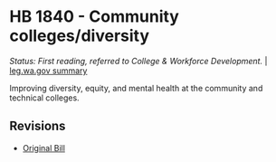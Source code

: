 # HB 1840 - Community colleges/diversity
*Status: First reading, referred to College & Workforce Development.* | [leg.wa.gov summary](https://app.leg.wa.gov/billsummary?BillNumber=1840&Year=2021)

Improving diversity, equity, and mental health at the community and technical colleges.

## Revisions
* [Original Bill](1/)